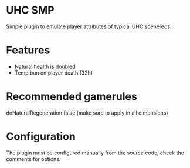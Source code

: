 # UHC SMP
Simple plugin to emulate player attributes of typical UHC scenereos.

# Features
- Natural health is doubled
- Temp ban on player death (32h)

# Recommended gamerules
doNaturalRegeneration false (make sure to apply in all dimensions)

# Configuration
The plugin must be configured manually from the source code, check the comments for options.
